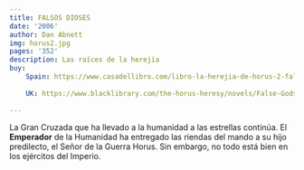 ```yaml
---
title: FALSOS DIOSES
date: '2006'
author: Dan Abnett
img: horus2.jpg
pages: '352'
description: Las raíces de la herejía
buy:
    Spain: https://www.casadellibro.com/libro-la-herejia-de-horus-2-falsos-dioses/9788445003107/2794008
    
    UK: https://www.blacklibrary.com/the-horus-heresy/novels/False-Gods-eBook.html
     
---
```

La Gran Cruzada que ha llevado a la humanidad a las estrellas continúa. El **Emperador** de la Humanidad ha entregado las riendas del mando a su hijo predilecto, el Señor de la Guerra Horus. Sin embargo, no todo está bien en los ejércitos del Imperio.